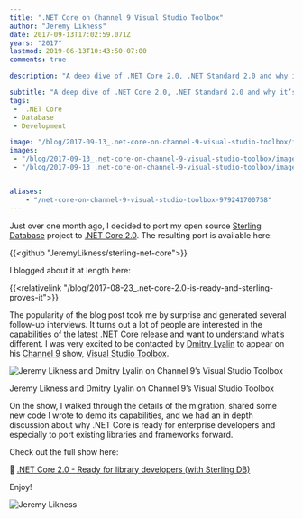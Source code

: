 ```yaml
---
title: ".NET Core on Channel 9 Visual Studio Toolbox"
author: "Jeremy Likness"
date: 2017-09-13T17:02:59.071Z
years: "2017"
lastmod: 2019-06-13T10:43:50-07:00
comments: true

description: "A deep dive of .NET Core 2.0, .NET Standard 2.0 and why it’s ready for developers to migrate their code today, with in depth example porting the 6-year old open source NoSQL Sterling Database."

subtitle: "A deep dive of .NET Core 2.0, .NET Standard 2.0 and why it’s ready for developers to migrate their code today."
tags:
 -  .NET Core 
 - Database 
 - Development 

image: "/blog/2017-09-13_.net-core-on-channel-9-visual-studio-toolbox/images/1.jpeg" 
images:
 - "/blog/2017-09-13_.net-core-on-channel-9-visual-studio-toolbox/images/1.jpeg" 
 - "/blog/2017-09-13_.net-core-on-channel-9-visual-studio-toolbox/images/2.gif" 


aliases:
    - "/net-core-on-channel-9-visual-studio-toolbox-979241700758"
---
```


Just over one month ago, I decided to port my open source <i class="fab fa-github"></i> [Sterling Database](https://github.com/JeremyLikness/SterlingNoSQL) project to [.NET Core 2.0](https://docs.microsoft.com/en-us/dotnet/fundamentals/?utm_source=jeliknes&utm_medium=blog&WT.mc_id=docs-blog-jeliknes). The resulting port is available here:

{{<github "JeremyLikness/sterling-net-core">}}

I blogged about it at length here:

{{<relativelink "/blog/2017-08-23_.net-core-2.0-is-ready-and-sterling-proves-it">}}

The popularity of the blog post took me by surprise and generated several follow-up interviews. It turns out a lot of people are interested in the capabilities of the latest .NET Core release and want to understand what’s different. I was very excited to be contacted by <i class="fab fa-twitter"></i> [Dmitry Lyalin](https://www.twitter.com/lyalindotcom) to appear on his [Channel 9](https://channel9.msdn.com/?utm_source=jeliknes&utm_medium=blog&WT.mc_id=docs-blog-jeliknes) show, [Visual Studio Toolbox](https://channel9.msdn.com/Shows/Visual-Studio-Toolbox?utm_source=jeliknes&utm_medium=blog&WT.mc_id=docs-blog-jeliknes).

![Jeremy Likness and Dmitry Lyalin on Channel 9’s Visual Studio Toolbox](/blog/2017-09-13_.net-core-on-channel-9-visual-studio-toolbox/images/1.jpeg)
<figcaption>Jeremy Likness and Dmitry Lyalin on Channel 9’s Visual Studio Toolbox</figcaption>

On the show, I walked through the details of the migration, shared some new code I wrote to demo its capabilities, and we had an in depth discussion about why .NET Core is ready for enterprise developers and especially to port existing libraries and frameworks forward.

Check out the full show here:

🎦 [.NET Core 2.0 - Ready for library developers (with Sterling DB)](https://channel9.msdn.com/Shows/Visual-Studio-Toolbox/NET-Core-20--Ready-for-library-developers-with-Sterling-DB?utm_source=jeliknes&utm_medium=blog&WT.mc_id=docs-blog-jeliknes)

Enjoy!

![Jeremy Likness](/blog/2017-09-13_.net-core-on-channel-9-visual-studio-toolbox/images/2.gif)
